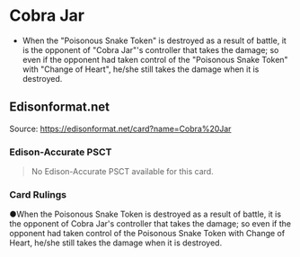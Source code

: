 # Cobra Jar

*   When the "Poisonous Snake Token" is destroyed as a result of battle, it is the opponent of "Cobra Jar"'s controller that takes the damage; so even if the opponent had taken control of the "Poisonous Snake Token" with "Change of Heart", he/she still takes the damage when it is destroyed.

## Edisonformat.net

Source: https://edisonformat.net/card?name=Cobra%20Jar

### Edison-Accurate PSCT

> No Edison-Accurate PSCT available for this card.

### Card Rulings

●When the Poisonous Snake Token is destroyed as a result of battle, it is the opponent of Cobra Jar's controller that takes the damage; so even if the opponent had taken control of the Poisonous Snake Token with Change of Heart, he/she still takes the damage when it is destroyed.
            
